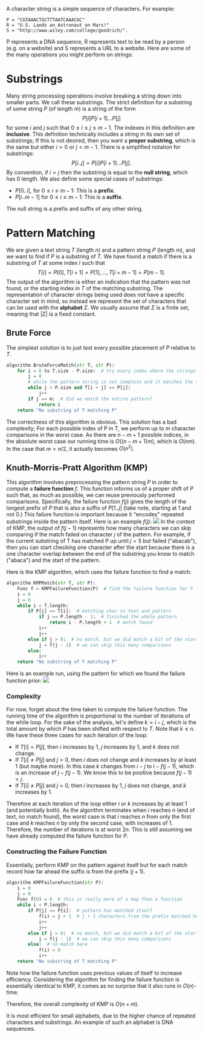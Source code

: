 A character string is a simple sequence of characters. For example:
```
P = "CGTAAACTGCTTTAATCAAACGC"
R = "U.S. Lands an Astronaut on Mars!"
S = "http://www.wiley.com/college/goodrich/".
```
P represents a DNA sequence, R represents text to be read by a person (e.g. on a website) and S represents a URL to a website.
Here are some of the many operations you might perform on strings:
# Substrings
Many string processing operations involve breaking a string down into smaller parts. We call these substrings. The strict definition for a substring of some string $P$ (of length $m$) is a string of the form $$P[i]P[i+1]\dots P[j]$$ for some $i$ and $j$ such that $0 \leq i \leq j \leq m - 1$. The indexes in this definition are **inclusive**.
This definition technically includes a string in its own set of substrings; If this is not desired, then you want a **proper substring**, which is the same but either $i > 0$ or $j<m-1$.
There is a simplified notation for substrings: $$P[i..j]=P[i]P[i+1]\dots P[j].$$
By convention, if $i>j$ then the substring is equal to the **null string**, which has 0 length. We also define some special cases of substrings:
- $P[0..i]$, for $0 \leq i \leq m-1$: This is a **prefix**.
- $P[i..m-1]$ for $0 \leq i \leq m-1$: This is a **suffix**.

The null string is a prefix and suffix of any other string.

# Pattern Matching
We are given a text string $T$ (length $n$) and a pattern string $P$ (length $m$), and we want to find if $P$ is a substring of $T$. We have found a match if there is a substring of $T$ at some index $i$ such that $$T[i]=P[0], T[i+1]=P[1], \dots, T[i+m-1]=P[m-1].$$
The output of the algorithm is either an indication that the pattern was not found, or the starting index in $T$ of the matching substring.
The representation of character strings being used does not have a specific character set in mind, so instead we represent the set of characters that can be used with the **alphabet** $\Sigma$. We usually assume that $\Sigma$ is a finite set, meaning that $|\Sigma|$ is a fixed constant.
## Brute Force
The simplest solution is to just test every possible placement of $P$ relative to $T$.
```python
algorithm BruteForceMatch(str T, str P):
	for i = 0 to T.size - P.size:  # try every index where the strings overlap
		j = 0
		# while the pattern string is not complete and it matches the text
		while j < P.size and T[i + j] == P[j]:
			j++
		if j == m:  # did we match the entire pattern?
			return i
	return "No substring of T matching P"
```
The correctness of this algorithm is obvious.
This solution has a bad complexity; For each possible index of P in T, we perform up to $m$ character comparisons in the worst case. As there are $n - m + 1$ possible indices, in the absolute worst case our running time is $O((n-m+1)m)$, which is $O(nm)$. In the case that $m=n/2$, it actually becomes $O(n^2)$.
## Knuth-Morris-Pratt Algorithm (KMP)
This algorithm involves preprocessing the pattern string $P$ in order to compute a **failure function** $f$. This function informs us of a proper shift of $P$ such that, as much as possible, we can reuse previously performed comparisons.
Specifically, the failure function $f(j)$ gives the length of the longest prefix of $P$ that is also a suffix of $P[1..j]$ (take note, starting at 1 and not 0.) This failure function is important because it "encodes" repeated substrings inside the pattern itself. Here is an example $f(j)$:
![](Pasted%20image%2020231003140523.png)
In the context of KMP, the output of $f(j - 1)$ represents how many characters we can skip comparing if the match failed on character $j$ of the pattern. For example, if the current substring of T has matched P up until $j = 5$ but failed ("abacab"), then you can start checking one character after the start because there is a one character overlap between the end of the substring you know to match ("abaca") and the start of the pattern.

Here is the KMP algorithm, which uses the failure function to find a match:
```python
algorithm KMPMatch(str T, str P):
	Func f = KMPFailureFunction(P)  # find the failure function for P
	i = 0
	j = 0
	while i < T.length:
		if P[j] == T[i]:  # matching char in text and pattern
			if j == P.length - 1:  # finished the whole pattern
				return i - P.length + 1  # match found
			i++
			j++
		else if j > 0:  # no match, but we did match a bit of the start
			j = f(j - 1)  # we can skip this many comparisons
		else:
			i++
	return "No substring of T matching P"
```

Here is an example run, using the pattern for which we found the failure function prior:
![](Pasted%20image%2020231003144205.png)
### Complexity
For now, forget about the time taken to compute the failure function.
The running time of the algorithm is proportional to the number of iterations of the while loop. For the sake of the analysis, let's define $k = i - j$, which is the total amount by which $P$ has been shifted with respect to $T$. Note that $k \leq n$.
We have these three cases for each iteration of the loop:
- If $T[i] = P[j]$, then $i$ increases by 1, $j$ increases by 1, and $k$ does not change.
- If $T[i] \neq P[j]$ and $j>0$, then $i$ does not change and $k$ increases by at least 1 (but maybe more). In this case $k$ changes from $i - j$ to $i - f(j-1)$, which is an increase of $j - f(j-1)$. We know this to be positive because $f(j - 1)<j$.
- If $T[i] \neq P[j]$ and $j = 0$, then $i$ increases by 1, $j$ does not change, and $k$ increases by 1.

Therefore at each iteration of the loop either $i$ or $k$ increases by at least 1 (and potentially both). As the algorithm terminates when $i$ reaches $n$ (end of text, no match found), the worst case is that $i$ reaches $n$ from only the first case and $k$ reaches $n$ by only the second case, with increases of 1. Therefore, the number of iterations is at worst $2n$. This is still assuming we have already computed the failure function for $P$.

### Constructing the Failure Function
Essentially, perform KMP on the pattern against itself but for each match record how far ahead the suffix is from the prefix ($j + 1$).
```python
algorithm KMPFailureFunction(str P):
	i = 0
	j = 0
	Func f(0) = 0  # this is really more of a map than a function
	while i < P.length:
		if P[j] == P[i]:  # pattern has matched itself
			f(i) = j + 1  # j + 1 characters from the prefix matched here
			i++
			j++
		else if j > 0:  # no match, but we did match a bit of the start
			j = f(j - 1)  # we can skip this many comparisons
		else:  # no match here
			f(i) = 0
			i++
	return "No substring of T matching P"
```
Note how the failure function uses previous values of itself to increase efficiency.
Considering the algorithm for finding the failure function is essentially identical to KMP, it comes as no surprise that it also runs in $O(n)$-time.

Therefore, the overall complexity of KMP is $O(n + m)$.

It is most efficient for small alphabets, due to the higher chance of repeated characters and substrings. An example of such an alphabet is DNA sequences.
